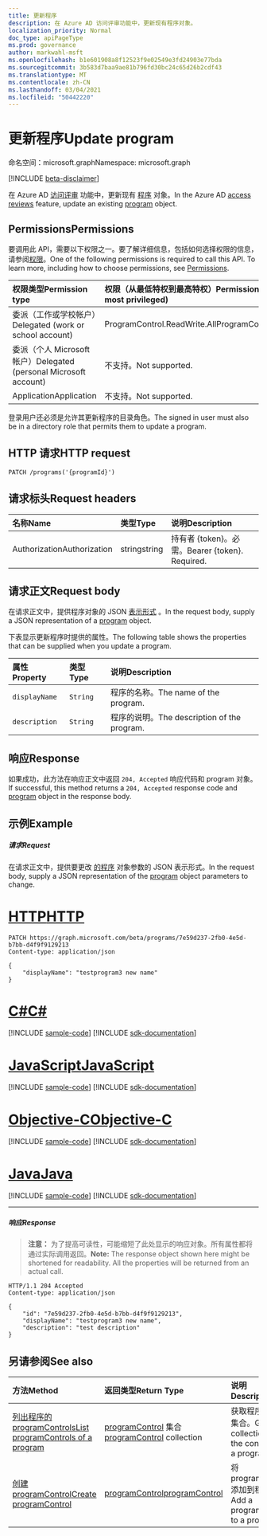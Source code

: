 ```yaml
---
title: 更新程序
description: 在 Azure AD 访问评审功能中，更新现有程序对象。
localization_priority: Normal
doc_type: apiPageType
ms.prod: governance
author: markwahl-msft
ms.openlocfilehash: b1e601908a8f12523f9e02549e3fd24903e77bda
ms.sourcegitcommit: 3b583d7baa9ae81b796fd30bc24c65d26b2cdf43
ms.translationtype: MT
ms.contentlocale: zh-CN
ms.lasthandoff: 03/04/2021
ms.locfileid: "50442220"
---
```

# <a name="update-program"></a><span data-ttu-id="33ea6-103">更新程序</span><span class="sxs-lookup"><span data-stu-id="33ea6-103">Update program</span></span>

<span data-ttu-id="33ea6-104">命名空间：microsoft.graph</span><span class="sxs-lookup"><span data-stu-id="33ea6-104">Namespace: microsoft.graph</span></span>

[!INCLUDE [beta-disclaimer](../../includes/beta-disclaimer.md)]

<span data-ttu-id="33ea6-105">在 Azure AD [访问评审](../resources/accessreviews-root.md) 功能中，更新现有 [程序](../resources/program.md) 对象。</span><span class="sxs-lookup"><span data-stu-id="33ea6-105">In the Azure AD [access reviews](../resources/accessreviews-root.md) feature, update an existing [program](../resources/program.md) object.</span></span>
## <a name="permissions"></a><span data-ttu-id="33ea6-106">Permissions</span><span class="sxs-lookup"><span data-stu-id="33ea6-106">Permissions</span></span>
<span data-ttu-id="33ea6-p101">要调用此 API，需要以下权限之一。要了解详细信息，包括如何选择权限的信息，请参阅[权限](/graph/permissions-reference)。</span><span class="sxs-lookup"><span data-stu-id="33ea6-p101">One of the following permissions is required to call this API. To learn more, including how to choose permissions, see [Permissions](/graph/permissions-reference).</span></span>

|<span data-ttu-id="33ea6-109">权限类型</span><span class="sxs-lookup"><span data-stu-id="33ea6-109">Permission type</span></span>                        | <span data-ttu-id="33ea6-110">权限（从最低特权到最高特权）</span><span class="sxs-lookup"><span data-stu-id="33ea6-110">Permissions (from least to most privileged)</span></span>              |
|:--------------------------------------|:---------------------------------------------------------|
|<span data-ttu-id="33ea6-111">委派（工作或学校帐户）</span><span class="sxs-lookup"><span data-stu-id="33ea6-111">Delegated (work or school account)</span></span>     | <span data-ttu-id="33ea6-112">ProgramControl.ReadWrite.All</span><span class="sxs-lookup"><span data-stu-id="33ea6-112">ProgramControl.ReadWrite.All</span></span>   |
|<span data-ttu-id="33ea6-113">委派（个人 Microsoft 帐户）</span><span class="sxs-lookup"><span data-stu-id="33ea6-113">Delegated (personal Microsoft account)</span></span> | <span data-ttu-id="33ea6-114">不支持。</span><span class="sxs-lookup"><span data-stu-id="33ea6-114">Not supported.</span></span> |
|<span data-ttu-id="33ea6-115">Application</span><span class="sxs-lookup"><span data-stu-id="33ea6-115">Application</span></span>                            | <span data-ttu-id="33ea6-116">不支持。</span><span class="sxs-lookup"><span data-stu-id="33ea6-116">Not supported.</span></span> |

<span data-ttu-id="33ea6-117">登录用户还必须是允许其更新程序的目录角色。</span><span class="sxs-lookup"><span data-stu-id="33ea6-117">The signed in user must also be in a directory role that permits them to update a program.</span></span>

## <a name="http-request"></a><span data-ttu-id="33ea6-118">HTTP 请求</span><span class="sxs-lookup"><span data-stu-id="33ea6-118">HTTP request</span></span>
<!-- { "blockType": "ignored" } -->
```http
PATCH /programs('{programId}')
```
## <a name="request-headers"></a><span data-ttu-id="33ea6-119">请求标头</span><span class="sxs-lookup"><span data-stu-id="33ea6-119">Request headers</span></span>
| <span data-ttu-id="33ea6-120">名称</span><span class="sxs-lookup"><span data-stu-id="33ea6-120">Name</span></span>         | <span data-ttu-id="33ea6-121">类型</span><span class="sxs-lookup"><span data-stu-id="33ea6-121">Type</span></span>        | <span data-ttu-id="33ea6-122">说明</span><span class="sxs-lookup"><span data-stu-id="33ea6-122">Description</span></span> |
|:-------------|:------------|:------------|
| <span data-ttu-id="33ea6-123">Authorization</span><span class="sxs-lookup"><span data-stu-id="33ea6-123">Authorization</span></span> | <span data-ttu-id="33ea6-124">string</span><span class="sxs-lookup"><span data-stu-id="33ea6-124">string</span></span> | <span data-ttu-id="33ea6-p102">持有者 \{token\}。必需。</span><span class="sxs-lookup"><span data-stu-id="33ea6-p102">Bearer \{token\}. Required.</span></span> |

## <a name="request-body"></a><span data-ttu-id="33ea6-127">请求正文</span><span class="sxs-lookup"><span data-stu-id="33ea6-127">Request body</span></span>
<span data-ttu-id="33ea6-128">在请求正文中，提供程序对象的 JSON [表示形式](../resources/program.md) 。</span><span class="sxs-lookup"><span data-stu-id="33ea6-128">In the request body, supply a JSON representation of a [program](../resources/program.md) object.</span></span>

<span data-ttu-id="33ea6-129">下表显示更新程序时提供的属性。</span><span class="sxs-lookup"><span data-stu-id="33ea6-129">The following table shows the properties that can be supplied when you update a program.</span></span>

| <span data-ttu-id="33ea6-130">属性</span><span class="sxs-lookup"><span data-stu-id="33ea6-130">Property</span></span>     | <span data-ttu-id="33ea6-131">类型</span><span class="sxs-lookup"><span data-stu-id="33ea6-131">Type</span></span>        | <span data-ttu-id="33ea6-132">说明</span><span class="sxs-lookup"><span data-stu-id="33ea6-132">Description</span></span> |
|:-------------|:------------|:------------|
| `displayName`               |`String`                              |  <span data-ttu-id="33ea6-133">程序的名称。</span><span class="sxs-lookup"><span data-stu-id="33ea6-133">The name of the program.</span></span>                   |
| `description`               |`String`                              |  <span data-ttu-id="33ea6-134">程序的说明。</span><span class="sxs-lookup"><span data-stu-id="33ea6-134">The description of the program.</span></span>           |


## <a name="response"></a><span data-ttu-id="33ea6-135">响应</span><span class="sxs-lookup"><span data-stu-id="33ea6-135">Response</span></span>
<span data-ttu-id="33ea6-136">如果成功，此方法在响应正文中返回 `204, Accepted` 响应[](../resources/program.md)代码和 program 对象。</span><span class="sxs-lookup"><span data-stu-id="33ea6-136">If successful, this method returns a `204, Accepted` response code and [program](../resources/program.md) object in the response body.</span></span>

## <a name="example"></a><span data-ttu-id="33ea6-137">示例</span><span class="sxs-lookup"><span data-stu-id="33ea6-137">Example</span></span>
##### <a name="request"></a><span data-ttu-id="33ea6-138">请求</span><span class="sxs-lookup"><span data-stu-id="33ea6-138">Request</span></span>
<span data-ttu-id="33ea6-139">在请求正文中，提供要更改 [的程序](../resources/program.md) 对象参数的 JSON 表示形式。</span><span class="sxs-lookup"><span data-stu-id="33ea6-139">In the request body, supply a JSON representation of the [program](../resources/program.md) object parameters to change.</span></span>


# <a name="http"></a>[<span data-ttu-id="33ea6-140">HTTP</span><span class="sxs-lookup"><span data-stu-id="33ea6-140">HTTP</span></span>](#tab/http)
<!-- {
  "blockType": "request",
  "name": "update_program"
}-->
```http
PATCH https://graph.microsoft.com/beta/programs/7e59d237-2fb0-4e5d-b7bb-d4f9f9129213
Content-type: application/json

{
    "displayName": "testprogram3 new name"
}
```
# <a name="c"></a>[<span data-ttu-id="33ea6-141">C#</span><span class="sxs-lookup"><span data-stu-id="33ea6-141">C#</span></span>](#tab/csharp)
[!INCLUDE [sample-code](../includes/snippets/csharp/update-program-csharp-snippets.md)]
[!INCLUDE [sdk-documentation](../includes/snippets/snippets-sdk-documentation-link.md)]

# <a name="javascript"></a>[<span data-ttu-id="33ea6-142">JavaScript</span><span class="sxs-lookup"><span data-stu-id="33ea6-142">JavaScript</span></span>](#tab/javascript)
[!INCLUDE [sample-code](../includes/snippets/javascript/update-program-javascript-snippets.md)]
[!INCLUDE [sdk-documentation](../includes/snippets/snippets-sdk-documentation-link.md)]

# <a name="objective-c"></a>[<span data-ttu-id="33ea6-143">Objective-C</span><span class="sxs-lookup"><span data-stu-id="33ea6-143">Objective-C</span></span>](#tab/objc)
[!INCLUDE [sample-code](../includes/snippets/objc/update-program-objc-snippets.md)]
[!INCLUDE [sdk-documentation](../includes/snippets/snippets-sdk-documentation-link.md)]

# <a name="java"></a>[<span data-ttu-id="33ea6-144">Java</span><span class="sxs-lookup"><span data-stu-id="33ea6-144">Java</span></span>](#tab/java)
[!INCLUDE [sample-code](../includes/snippets/java/update-program-java-snippets.md)]
[!INCLUDE [sdk-documentation](../includes/snippets/snippets-sdk-documentation-link.md)]

---


##### <a name="response"></a><span data-ttu-id="33ea6-145">响应</span><span class="sxs-lookup"><span data-stu-id="33ea6-145">Response</span></span>
><span data-ttu-id="33ea6-p103">**注意：** 为了提高可读性，可能缩短了此处显示的响应对象。所有属性都将通过实际调用返回。</span><span class="sxs-lookup"><span data-stu-id="33ea6-p103">**Note:** The response object shown here might be shortened for readability. All the properties will be returned from an actual call.</span></span>
<!-- {
  "blockType": "response",
  "truncated": true,
  "@odata.type": "microsoft.graph.program"
} -->
```http
HTTP/1.1 204 Accepted
Content-type: application/json

{
    "id": "7e59d237-2fb0-4e5d-b7bb-d4f9f9129213",
    "displayName": "testprogram3 new name",
    "description": "test description"
}
```

## <a name="see-also"></a><span data-ttu-id="33ea6-148">另请参阅</span><span class="sxs-lookup"><span data-stu-id="33ea6-148">See also</span></span>

| <span data-ttu-id="33ea6-149">方法</span><span class="sxs-lookup"><span data-stu-id="33ea6-149">Method</span></span>           | <span data-ttu-id="33ea6-150">返回类型</span><span class="sxs-lookup"><span data-stu-id="33ea6-150">Return Type</span></span>    |<span data-ttu-id="33ea6-151">说明</span><span class="sxs-lookup"><span data-stu-id="33ea6-151">Description</span></span>|
|:---------------|:--------|:----------|
|[<span data-ttu-id="33ea6-152">列出程序的 programControls</span><span class="sxs-lookup"><span data-stu-id="33ea6-152">List programControls of a program</span></span>](program-listcontrols.md) |     <span data-ttu-id="33ea6-153">[programControl](../resources/programcontrol.md) 集合</span><span class="sxs-lookup"><span data-stu-id="33ea6-153">[programControl](../resources/programcontrol.md) collection</span></span>|    <span data-ttu-id="33ea6-154">获取程序控件的集合。</span><span class="sxs-lookup"><span data-stu-id="33ea6-154">Get a collection of the controls of a program.</span></span>|
|[<span data-ttu-id="33ea6-155">创建 programControl</span><span class="sxs-lookup"><span data-stu-id="33ea6-155">Create programControl</span></span>](programcontrol-create.md) |        [<span data-ttu-id="33ea6-156">programControl</span><span class="sxs-lookup"><span data-stu-id="33ea6-156">programControl</span></span>](../resources/programcontrol.md)    |   <span data-ttu-id="33ea6-157">将 programControl 添加到程序。</span><span class="sxs-lookup"><span data-stu-id="33ea6-157">Add a programControl to a program.</span></span>|

<!--
{
  "type": "#page.annotation",
  "description": "Update program",
  "keywords": "",
  "section": "documentation",
  "tocPath": "",
  "suppressions": [
  ]
}
-->


